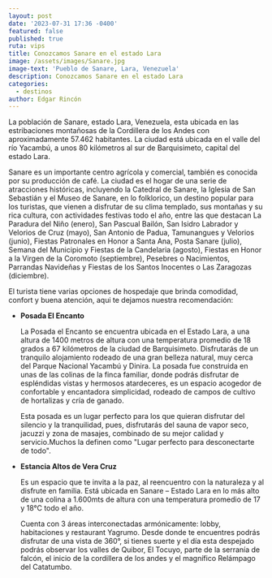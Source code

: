 ```yaml
---
layout: post
date: '2023-07-31 17:36 -0400'
featured: false
published: true
ruta: vips
title: Conozcamos Sanare en el estado Lara
image: /assets/images/Sanare.jpg
image-text: 'Pueblo de Sanare, Lara, Venezuela'
description: Conozcamos Sanare en el estado Lara
categories:
  - destinos
author: Edgar Rincón
---
```

La población de Sanare, estado Lara, Venezuela, esta ubicada en las estribaciones montañosas de la Cordillera de los Andes con aproximadamente 57.462 habitantes. La ciudad está ubicada en el valle del río Yacambú, a unos 80 kilómetros al sur de Barquisimeto, capital del estado Lara. 

Sanare es un importante centro agrícola y comercial, también es conocida por su producción de café. La ciudad es el hogar de una serie de atracciones históricas, incluyendo la Catedral de Sanare, la Iglesia de San Sebastián y el Museo de Sanare, en lo folklorico, un destino popular para los turistas, que vienen a disfrutar de su clima templado, sus montañas y su rica cultura, con actividades festivas todo el año, entre las que destacan La Paradura del Niño (enero), San Pascual Bailón, San Isidro Labrador y Velorios de Cruz (mayo), San Antonio de Padua, Tamunangues y Velorios (junio), Fiestas Patronales en Honor a Santa Ana, Posta Sanare (julio), Semana del Municipio y Fiestas de la Candelaria (agosto), Fiestas en Honor a la Virgen de la Coromoto (septiembre), Pesebres o Nacimientos, Parrandas Navideñas y Fiestas de los Santos Inocentes o Las Zaragozas (diciembre).

El turista tiene varias opciones de hospedaje que brinda comodidad, confort y buena atención, aqui te dejamos nuestra recomendación:

- **Posada El Encanto**

  La Posada el Encanto se encuentra ubicada en el Estado Lara, a una altura de 1400 metros de altura con una temperatura promedio de 18 grados a 67 kilómetros de la ciudad de Barquisimeto. Disfrutarás de un tranquilo alojamiento rodeado de una gran belleza natural, muy cerca del Parque Nacional Yacambú y Dinira. La posada fue construida en unas de las colinas de la finca familiar, donde podrás disfrutar de espléndidas vistas y hermosos atardeceres, es un espacio acogedor de confortable y encantadora simplicidad, rodeado de campos de cultivo de hortalizas y cría de ganado.

  Esta posada es un lugar perfecto para los que quieran disfrutar del silencio y la tranquilidad, pues, disfrutarás del sauna de vapor seco, jacuzzi y zona de masajes, combinado de su mejor calidad y servicio.Muchos la definen como "Lugar perfecto para desconectarte de todo".

- **Estancia Altos de Vera Cruz**

  Es un espacio que te invita a la paz, al reencuentro con la naturaleza y al disfrute en familia. Está ubicada en Sanare – Estado Lara en lo más alto de una colina a 1.600mts de altura con una temperatura promedio de 17 y 18°C todo el año.

  Cuenta con 3 áreas interconectadas armónicamente: lobby, habitaciones y restaurant Yagrumo. Desde donde te encuentres podrás disfrutar de una vista de 360°,  si tienes suerte y el día esta despejado podrás observar los valles de Quibor, El Tocuyo, parte de la serranía de falcón, el inicio de la cordillera de los andes y el magnífico Relámpago del Catatumbo.
